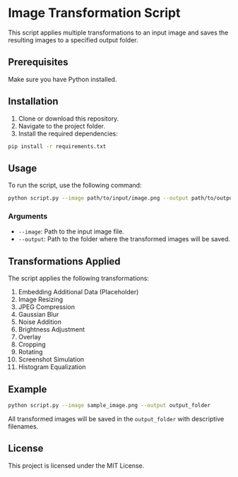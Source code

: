 # Image Transformation Script

This script applies multiple transformations to an input image and saves the resulting images to a specified output folder.

## Prerequisites
Make sure you have Python installed.

## Installation
1. Clone or download this repository.
2. Navigate to the project folder.
3. Install the required dependencies:

```bash
pip install -r requirements.txt
```

## Usage
To run the script, use the following command:

```bash
python script.py --image path/to/input/image.png --output path/to/output/folder
```

### Arguments
- `--image`: Path to the input image file.
- `--output`: Path to the folder where the transformed images will be saved.

## Transformations Applied
The script applies the following transformations:
1. Embedding Additional Data (Placeholder)
2. Image Resizing
3. JPEG Compression
4. Gaussian Blur
5. Noise Addition
6. Brightness Adjustment
7. Overlay
8. Cropping
9. Rotating
10. Screenshot Simulation
11. Histogram Equalization

## Example
```bash
python script.py --image sample_image.png --output output_folder
```

All transformed images will be saved in the `output_folder` with descriptive filenames.

## License
This project is licensed under the MIT License.
